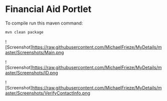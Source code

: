 Financial Aid Portlet
=====================

To compile run this maven command:
```bash
mvn clean package
```

![Screenshot]https://raw.githubusercontent.com/MichaelFrieze/MyDetails/master/Screenshots/Main.png

![Screenshot]https://raw.githubusercontent.com/MichaelFrieze/MyDetails/master/Screenshots/ID.png

![Screenshot]https://raw.githubusercontent.com/MichaelFrieze/MyDetails/master/Screenshots/VerifyContactInfo.png
